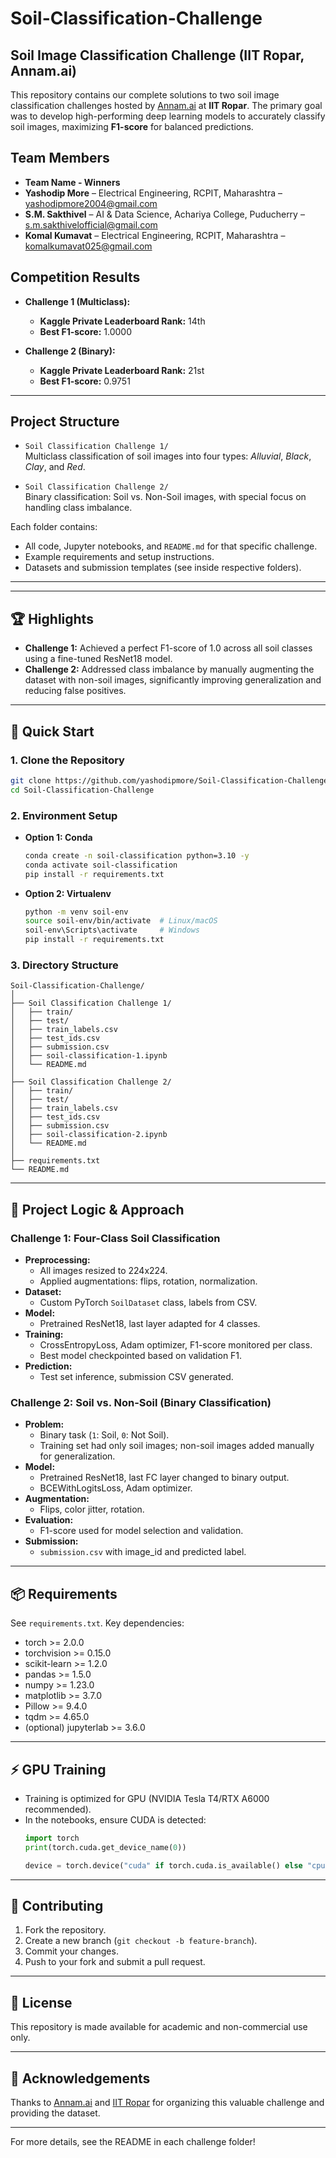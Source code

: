 # Soil-Classification-Challenge

##  Soil Image Classification Challenge (IIT Ropar, Annam.ai)

This repository contains our complete solutions to two soil image classification challenges hosted by [Annam.ai](https://annam.ai) at **IIT Ropar**. The primary goal was to develop high-performing deep learning models to accurately classify soil images, maximizing **F1-score** for balanced predictions.

##  Team Members
- **Team Name - Winners**
- **Yashodip More** – Electrical Engineering, RCPIT, Maharashtra – yashodipmore2004@gmail.com  
- **S.M. Sakthivel** – AI & Data Science, Achariya College, Puducherry – s.m.sakthivelofficial@gmail.com  
- **Komal Kumavat** – Electrical Engineering, RCPIT, Maharashtra – komalkumavat025@gmail.com

##  Competition Results

- **Challenge 1 (Multiclass):**  
  - **Kaggle Private Leaderboard Rank:** 14th  
  - **Best F1-score:** 1.0000

- **Challenge 2 (Binary):**  
  - **Kaggle Private Leaderboard Rank:** 21st
  - **Best F1-score:** 0.9751

---

##  Project Structure

- `Soil Classification Challenge 1/`  
  Multiclass classification of soil images into four types: *Alluvial*, *Black*, *Clay*, and *Red*.

- `Soil Classification Challenge 2/`  
  Binary classification: Soil vs. Non-Soil images, with special focus on handling class imbalance.

Each folder contains:
- All code, Jupyter notebooks, and `README.md` for that specific challenge.
- Example requirements and setup instructions.
- Datasets and submission templates (see inside respective folders).

---


---

## 🏆 Highlights

- **Challenge 1:** Achieved a perfect F1-score of 1.0 across all soil classes using a fine-tuned ResNet18 model.
- **Challenge 2:** Addressed class imbalance by manually augmenting the dataset with non-soil images, significantly improving generalization and reducing false positives.

---

## 🚀 Quick Start

### 1. Clone the Repository

```bash
git clone https://github.com/yashodipmore/Soil-Classification-Challenge.git
cd Soil-Classification-Challenge
```

### 2. Environment Setup

- **Option 1: Conda**

  ```bash
  conda create -n soil-classification python=3.10 -y
  conda activate soil-classification
  pip install -r requirements.txt
  ```

- **Option 2: Virtualenv**

  ```bash
  python -m venv soil-env
  source soil-env/bin/activate  # Linux/macOS
  soil-env\Scripts\activate     # Windows
  pip install -r requirements.txt
  ```

### 3. Directory Structure

```
Soil-Classification-Challenge/
│
├── Soil Classification Challenge 1/
│   ├── train/
│   ├── test/
│   ├── train_labels.csv
│   ├── test_ids.csv
│   ├── submission.csv
│   ├── soil-classification-1.ipynb
│   └── README.md
│
├── Soil Classification Challenge 2/
│   ├── train/
│   ├── test/
│   ├── train_labels.csv
│   ├── test_ids.csv
│   ├── submission.csv
│   ├── soil-classification-2.ipynb
│   └── README.md
│
├── requirements.txt
└── README.md
```

---

## 🧠 Project Logic & Approach

### Challenge 1: Four-Class Soil Classification

- **Preprocessing:**  
  - All images resized to 224x224.  
  - Applied augmentations: flips, rotation, normalization.
- **Dataset:**  
  - Custom PyTorch `SoilDataset` class, labels from CSV.
- **Model:**  
  - Pretrained ResNet18, last layer adapted for 4 classes.
- **Training:**  
  - CrossEntropyLoss, Adam optimizer, F1-score monitored per class.
  - Best model checkpointed based on validation F1.
- **Prediction:**  
  - Test set inference, submission CSV generated.

### Challenge 2: Soil vs. Non-Soil (Binary Classification)

- **Problem:**  
  - Binary task (`1`: Soil, `0`: Not Soil).  
  - Training set had only soil images; non-soil images added manually for generalization.
- **Model:**  
  - Pretrained ResNet18, last FC layer changed to binary output.
  - BCEWithLogitsLoss, Adam optimizer.
- **Augmentation:**  
  - Flips, color jitter, rotation.
- **Evaluation:**  
  - F1-score used for model selection and validation.
- **Submission:**  
  - `submission.csv` with image_id and predicted label.

---

## 📦 Requirements

See `requirements.txt`. Key dependencies:
- torch >= 2.0.0
- torchvision >= 0.15.0
- scikit-learn >= 1.2.0
- pandas >= 1.5.0
- numpy >= 1.23.0
- matplotlib >= 3.7.0
- Pillow >= 9.4.0
- tqdm >= 4.65.0
- (optional) jupyterlab >= 3.6.0

---

## ⚡ GPU Training

- Training is optimized for GPU (NVIDIA Tesla T4/RTX A6000 recommended).
- In the notebooks, ensure CUDA is detected:
  ```python
  import torch
  print(torch.cuda.get_device_name(0))
  ```
  ```python
  device = torch.device("cuda" if torch.cuda.is_available() else "cpu")
  ```

---

## 🤝 Contributing

1. Fork the repository.
2. Create a new branch (`git checkout -b feature-branch`).
3. Commit your changes.
4. Push to your fork and submit a pull request.

---

## 📝 License

This repository is made available for academic and non-commercial use only.

---

## 🙏 Acknowledgements

Thanks to [Annam.ai](https://annam.ai/) and [IIT Ropar](https://www.iitrpr.ac.in/) for organizing this valuable challenge and providing the dataset.

---

For more details, see the README in each challenge folder!
